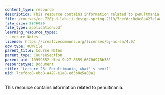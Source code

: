 ```yaml
---
content_type: resource
description: This resource contains information related to penultmania.
file: /courses/ec-720j-d-lab-ii-design-spring-2010/7cefdcc8ebc8a427e1a8ed5b8e5a89a1_MITEC_720JS10_lec26.pdf
file_size: 3876030
file_type: application/pdf
learning_resource_types:
- Lecture Notes
license: https://creativecommons.org/licenses/by-nc-sa/4.0/
ocw_type: OCWFile
parent_title: Course Notes
parent_type: CourseSection
parent_uid: 10999552-d6e4-9e27-8659-6670d978b383
resourcetype: Document
title: 'Lecture 26: Penultimania, what''s next?'
uid: 7cefdcc8-ebc8-a427-e1a8-ed5b8e5a89a1
---
```

This resource contains information related to penultmania.